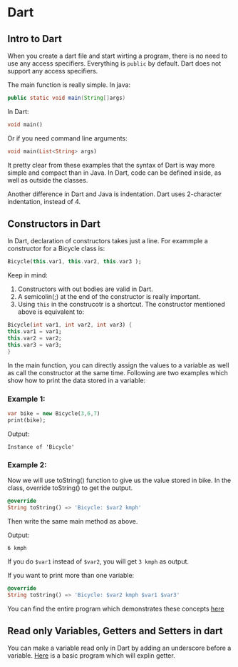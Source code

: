 # Dart

## Intro to Dart

When you create a dart file and start wirting a program, there is no need to use any access specifiers. Everything is `public` by default. Dart does not support any access specifiers.

The main function is really simple.
In java:

```java
public static void main(String[]args)
```

In Dart:

```dart
void main()
```

Or if you need command line arguments:

```dart
void main(List<String> args)
```

It pretty clear from these examples that the syntax of Dart is way more simple and compact than in Java.
In Dart, code can be defined inside, as well as outside the classes.

Another difference in Dart and Java is indentation. Dart uses 2-character indentation, instead of 4.

## Constructors in Dart

In Dart, declaration of constructors takes just a line. For exammple a constructor for a Bicycle class is:

```dart
Bicycle(this.var1, this.var2, this.var3 );
```

Keep in mind:
1) Constructors with out bodies are valid in Dart.
2) A semicolin(;) at the end of the constructor is really important.
3) Using `this` in the construcotr is a shortcut. The constructor mentioned above is equivalent to:

```dart
Bicycle(int var1, int var2, int var3) {
this.var1 = var1;
this.var2 = var2;
this.var3 = var3;
}
```

In the main function, you can directly assign the values to a variable as well as call the constructor at the same time. Following are two examples which show how to print the data stored in a variable:

### Example 1:

```dart
var bike = new Bicycle(3,6,7)
print(bike);
```

Output:

`Instance of 'Bicycle'`

### Example 2:

Now we will use toString() function to give us the value stored in bike.
In the class, override toString() to get the output.

```dart
@override
String toString() => 'Bicycle: $var2 kmph'
```

Then write the same main method as above.

Output:

`6 kmph`

If you do `$var1` instead of `$var2`, you will get `3 kmph` as output.

If you want to print more than one variable:

```dart
@override
String toString() => 'Bicycle: $var2 kmph $var1 $var3'
```
You can find the entire program which demonstrates these concepts [here](https://github.com/yashk2000/Dart/blob/master/Bicycle.dart)

## Read only Variables, Getters and Setters in dart

You can make a variable read only in Dart by adding an underscore before a variable.
[Here]() is a basic program which will explin getter.
